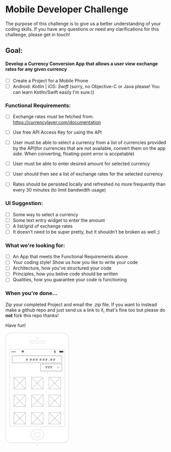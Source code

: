 # Mobile Developer Challenge

The purpose of this challenge is to give us a better understanding of your coding skills. If you have any questions or need any clarifications for this challenge, please get in touch!

## Goal:

#### Develop a Currency Conversion App that allows a user view exchange rates for any given currency

- [ ] Create a Project for a Mobile Phone
- [ ] Android: _Kotlin_ | iOS: _Swift_ (sorry, no Objective-C or Java please! You can learn Kotlin/Swift easily I'm sure:))

### Functional Requirements:
- [ ] Exchange rates must be fetched from: https://currencylayer.com/documentation  
- [ ] Use free API Access Key for using the API
- [ ] User must be able to select a currency from a list of currencies provided by the API(for currencies that are not available, convert them on the app side. When converting, floating-point error is accpetable)
- [ ] User must be able to enter desired amount for selected currency
- [ ] User should then see a list of exchange rates for the selected currency
- [ ] Rates should be persisted locally and refreshed no more frequently than every 30 minutes (to limit bandwidth usage)


### UI Suggestion:
- [ ] Some way to select a currency
- [ ] Some text entry widget to enter the amount
- [ ] A list/grid of exchange rates
- [ ] It doesn’t need to be super pretty, but it shouldn’t be broken as well ;)

### What we're looking for:
- [ ] An App that meets the Functional Requirements above
- [ ] Your coding style! Show us how you like to write your code
- [ ] Architecture, how you've structured your code
- [ ] Principles, how you belive code should be written
- [ ] Qualities, how you guarantee your code is functioning

### When you're done...

Zip your completed Project and email the .zip file.
If you want to instead make a github repo and just send us a link to it, that's fine too but please do __not__ fork this repo thanks!

Have fun!

![UI Suggested Wireframe](ui_suggestion.png)
